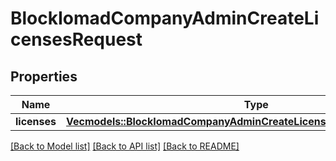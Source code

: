 # BlockIomadCompanyAdminCreateLicensesRequest

## Properties

Name | Type | Description | Notes
------------ | ------------- | ------------- | -------------
**licenses** | [**Vec<models::BlockIomadCompanyAdminCreateLicensesRequestLicensesInner>**](block_iomad_company_admin_create_licenses_request_licenses_inner.md) |  | 

[[Back to Model list]](../README.md#documentation-for-models) [[Back to API list]](../README.md#documentation-for-api-endpoints) [[Back to README]](../README.md)


